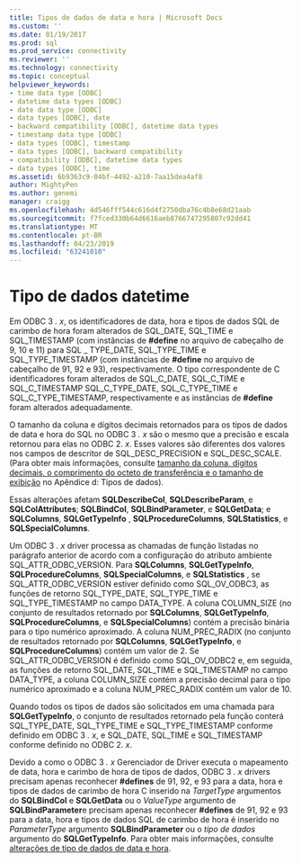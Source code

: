 ```yaml
---
title: Tipos de dados de data e hora | Microsoft Docs
ms.custom: ''
ms.date: 01/19/2017
ms.prod: sql
ms.prod_service: connectivity
ms.reviewer: ''
ms.technology: connectivity
ms.topic: conceptual
helpviewer_keywords:
- time data type [ODBC]
- datetime data types [ODBC]
- date data type [ODBC]
- data types [ODBC], date
- backward compatibility [ODBC], datetime data types
- timestamp data type [ODBC]
- data types [ODBC], timestamp
- data types [ODBC], backward compatibility
- compatibility [ODBC], datetime data types
- data types [ODBC], time
ms.assetid: 6b9363c9-04bf-4492-a210-7aa15dea4af8
author: MightyPen
ms.author: genemi
manager: craigg
ms.openlocfilehash: 4d546fff544c616d4f2750dba76c4b8e68d21aab
ms.sourcegitcommit: f7fced330b64d6616aeb8766747295807c92dd41
ms.translationtype: MT
ms.contentlocale: pt-BR
ms.lasthandoff: 04/23/2019
ms.locfileid: "63241010"
---
```

# <a name="datetime-data-types"></a>Tipo de dados datetime
Em ODBC 3 *. x*, os identificadores de data, hora e tipos de dados SQL de carimbo de hora foram alterados de SQL_DATE, SQL_TIME e SQL_TIMESTAMP (com instâncias de **#define** no arquivo de cabeçalho de 9, 10 e 11) para SQL _ TYPE_DATE, SQL_TYPE_TIME e SQL_TYPE_TIMESTAMP (com instâncias de **#define** no arquivo de cabeçalho de 91, 92 e 93), respectivamente. O tipo correspondente de C identificadores foram alterados de SQL_C_DATE, SQL_C_TIME e SQL_C_TIMESTAMP SQL_C_TYPE_DATE, SQL_C_TYPE_TIME e SQL_C_TYPE_TIMESTAMP, respectivamente e as instâncias de **#define** foram alterados adequadamente.  
  
 O tamanho da coluna e dígitos decimais retornados para os tipos de dados de data e hora do SQL no ODBC 3 *. x* são o mesmo que a precisão e escala retornou para elas no ODBC 2. *x*. Esses valores são diferentes dos valores nos campos de descritor de SQL_DESC_PRECISION e SQL_DESC_SCALE. (Para obter mais informações, consulte [tamanho da coluna, dígitos decimais, o comprimento do octeto de transferência e o tamanho de exibição](../../../odbc/reference/appendixes/column-size-decimal-digits-transfer-octet-length-and-display-size.md) no Apêndice d: Tipos de dados).  
  
 Essas alterações afetam **SQLDescribeCol**, **SQLDescribeParam**, e **SQLColAttributes**; **SQLBindCol**, **SQLBindParameter**, e **SQLGetData**; e **SQLColumns**, **SQLGetTypeInfo** , **SQLProcedureColumns**, **SQLStatistics**, e **SQLSpecialColumns**.  
  
 Um ODBC 3 *. x* driver processa as chamadas de função listadas no parágrafo anterior de acordo com a configuração do atributo ambiente SQL_ATTR_ODBC_VERSION. Para **SQLColumns**, **SQLGetTypeInfo**, **SQLProcedureColumns**, **SQLSpecialColumns**, e **SQLStatistics** , se SQL_ATTR_ODBC_VERSION estiver definido como SQL_OV_ODBC3, as funções de retorno SQL_TYPE_DATE, SQL_TYPE_TIME e SQL_TYPE_TIMESTAMP no campo DATA_TYPE. A coluna COLUMN_SIZE (no conjunto de resultados retornado por **SQLColumns**, **SQLGetTypeInfo**, **SQLProcedureColumns**, e **SQLSpecialColumns**) contém a precisão binária para o tipo numérico aproximado. A coluna NUM_PREC_RADIX (no conjunto de resultados retornado por **SQLColumns**, **SQLGetTypeInfo**, e **SQLProcedureColumns**) contém um valor de 2. Se SQL_ATTR_ODBC_VERSION é definido como SQL_OV_ODBC2 e, em seguida, as funções de retorno SQL_DATE, SQL_TIME e SQL_TIMESTAMP no campo DATA_TYPE, a coluna COLUMN_SIZE contém a precisão decimal para o tipo numérico aproximado e a coluna NUM_PREC_RADIX contém um valor de 10.  
  
 Quando todos os tipos de dados são solicitados em uma chamada para **SQLGetTypeInfo**, o conjunto de resultados retornado pela função conterá SQL_TYPE_DATE, SQL_TYPE_TIME e SQL_TYPE_TIMESTAMP conforme definido em ODBC 3 *. x*, e SQL_DATE, SQL_TIME e SQL_TIMESTAMP conforme definido no ODBC 2. *x*.  
  
 Devido a como o ODBC 3 *. x* Gerenciador de Driver executa o mapeamento de data, hora e carimbo de hora de tipos de dados, ODBC 3 *. x* drivers precisam apenas reconhecer **#defines** de 91, 92, e 93 para a data, hora e tipos de dados de carimbo de hora C inserido na *TargetType* argumentos do **SQLBindCol** e **SQLGetData** ou o  *ValueType* argumento de **SQLBindParameter**e precisam apenas reconhecer **#defines** de 91, 92 e 93 para a data, hora e tipos de dados SQL de carimbo de hora é inserido no *ParameterType* argumento **SQLBindParameter** ou o *tipo de dados* argumento do **SQLGetTypeInfo**. Para obter mais informações, consulte [alterações de tipo de dados de data e hora](../../../odbc/reference/develop-app/datetime-data-type-changes.md).
